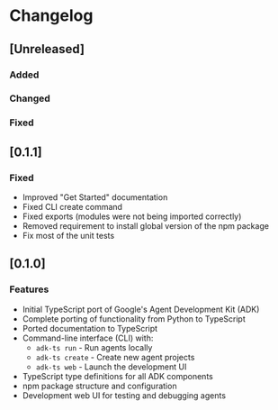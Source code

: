 # Changelog

## [Unreleased]
### Added
### Changed
### Fixed

## [0.1.1]

### Fixed

* Improved "Get Started" documentation
* Fixed CLI create command
* Fixed exports (modules were not being imported correctly)
* Removed requirement to install global version of the npm package
* Fix most of the unit tests
## [0.1.0] 

### Features

* Initial TypeScript port of Google's Agent Development Kit (ADK)
* Complete porting of functionality from Python to TypeScript
* Ported documentation to TypeScript
* Command-line interface (CLI) with:
  * `adk-ts run` - Run agents locally
  * `adk-ts create` - Create new agent projects
  * `adk-ts web` - Launch the development UI
* TypeScript type definitions for all ADK components
* npm package structure and configuration
* Development web UI for testing and debugging agents

